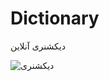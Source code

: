 # Dictionary
دیکشنری آنلاین

![دیکشنری](https://user-images.githubusercontent.com/101221304/177199756-47500e7d-1838-4390-af26-3f43f31ca542.png)
